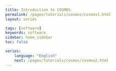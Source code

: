 ```yaml
---
title: Introduction to COSMOS
permalink: /pages/tutorials/cosmos/cosmos1.html
layout: series

tags: [software]
keywords: software
sidebar: home_sidebar
toc: false

series:
    language: "English"
    next: /pages/tutorials/cosmos/cosmos2.html
---
```






